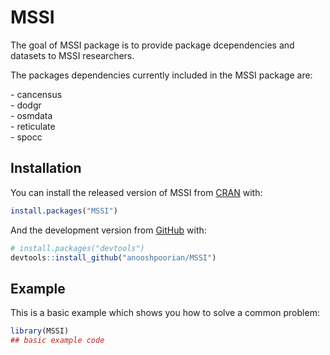 
<!-- README.md is generated from README.Rmd. Please edit that file -->

# MSSI

<!-- badges: start -->

<!-- badges: end -->

The goal of MSSI package is to provide package dcependencies and
datasets to MSSI researchers.

The packages dependencies currently included in the MSSI package are:  
  
\- cancensus  
\- dodgr  
\- osmdata  
\- reticulate  
\- spocc  

## Installation

You can install the released version of MSSI from
[CRAN](https://CRAN.R-project.org) with:

``` r
install.packages("MSSI")
```

And the development version from [GitHub](https://github.com/) with:

``` r
# install.packages("devtools")
devtools::install_github("anooshpoorian/MSSI")
```

## Example

This is a basic example which shows you how to solve a common problem:

``` r
library(MSSI)
## basic example code
```
